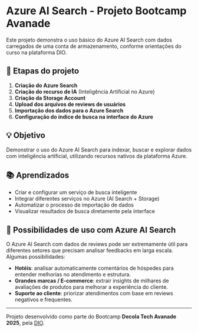 # Azure AI Search - Projeto Bootcamp Avanade

Este projeto demonstra o uso básico do Azure AI Search com dados carregados de uma conta de armazenamento, conforme orientações do curso na plataforma DIO.

## 📌 Etapas do projeto

1. **Criação do Azure Search**
2. **Criação do recurso de IA** (Inteligência Artificial no Azure)
3. **Criação da Storage Account**
4. **Upload dos arquivos de reviews de usuários**
5. **Importação dos dados para o Azure Search**
6. **Configuração do índice de busca na interface do Azure**

## 💡 Objetivo

Demonstrar o uso do Azure AI Search para indexar, buscar e explorar dados com inteligência artificial, utilizando recursos nativos da plataforma Azure.

## 📚 Aprendizados

- Criar e configurar um serviço de busca inteligente
- Integrar diferentes serviços no Azure (AI Search + Storage)
- Automatizar o processo de importação de dados
- Visualizar resultados de busca diretamente pela interface

## 🧠 Possibilidades de uso com Azure AI Search

O Azure AI Search com dados de reviews pode ser extremamente útil para diferentes setores que precisam analisar feedbacks em larga escala. Algumas possibilidades:

- **Hotéis**: analisar automaticamente comentários de hóspedes para entender melhorias no atendimento e estrutura.
- **Grandes marcas / E-commerce**: extrair insights de milhares de avaliações de produtos para melhorar a experiência do cliente.
- **Suporte ao cliente**: priorizar atendimentos com base em reviews negativos e frequentes.

---

Projeto desenvolvido como parte do Bootcamp **Decola Tech Avanade 2025**, pela [DIO](https://www.dio.me).
